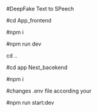 #DeepFake Text to SPeech

#cd App_frontend

#npm i

#npm run dev

cd ..

#cd app Nest_bacekend

#npm i

#changes .env file according your

#npm run start:dev
